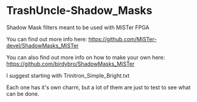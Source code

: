 # TrashUncle-Shadow_Masks
Shadow Mask filters meant to be used with MiSTer FPGA

You can find out more info here:
https://github.com/MiSTer-devel/ShadowMasks_MiSTer

You can also find out more info on how to make your own here:
https://github.com/birdybro/ShadowMasks_MiSTer

I suggest starting with Trinitron_Simple_Bright.txt

Each one has it's own charm, but a lot of them are just to test to see what can be done.
